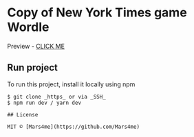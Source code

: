 # Copy of New York Times game Wordle

Preview -  [CLICK ME](https://mars4me.github.io/wordle-times-copy/)

## Run project

To run this project, install it locally using npm

```
$ git clone _https_ or via _SSH_
$ npm run dev / yarn dev

## License

MIT © [Mars4me](https://github.com/Mars4me)
